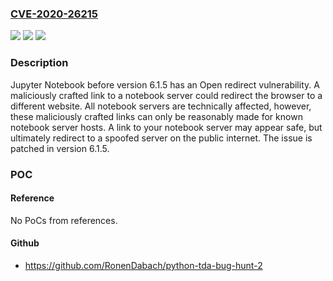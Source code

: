 ### [CVE-2020-26215](https://cve.mitre.org/cgi-bin/cvename.cgi?name=CVE-2020-26215)
![](https://img.shields.io/static/v1?label=Product&message=notebook&color=blue)
![](https://img.shields.io/static/v1?label=Version&message=n%2Fa&color=blue)
![](https://img.shields.io/static/v1?label=Vulnerability&message=%7B%22CWE-601%22%3A%22URL%20Redirection%20to%20Untrusted%20Site%20('Open%20Redirect')%22%7D&color=brighgreen)

### Description

Jupyter Notebook before version 6.1.5 has an Open redirect vulnerability. A maliciously crafted link to a notebook server could redirect the browser to a different website. All notebook servers are technically affected, however, these maliciously crafted links can only be reasonably made for known notebook server hosts. A link to your notebook server may appear safe, but ultimately redirect to a spoofed server on the public internet. The issue is patched in version 6.1.5.

### POC

#### Reference
No PoCs from references.

#### Github
- https://github.com/RonenDabach/python-tda-bug-hunt-2

